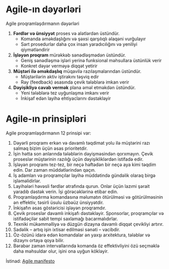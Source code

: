 # Agile-ın dəyərləri

Agile proqramlaşdırmanın dəyərləri
1. **Fərdlər və ünsiyyət** proses və alətlərdən üstündür.
	- Komanda əməkdaşlığını və şəxsi qarşılıqlı əlaqəni vurğulayır
	- Sərt prosedurlar daha çox insan yaradıcılığını və yeniliyi qiymətləndirir
2. **İşləyən proqram** mürəkkəb sənədləşmədən üstündür.
	- Geniş sənədləşmə işləri yerinə funksional məhsullara üstünlük verir
	- Konkret dəyər verməyə diqqət yetirir 
3. **Müştəri ilə əməkdaşlıq** müqavilə razılaşmalarından üstündür.
	- Müştərilərin aktiv iştirakını təşviq edir
	- Rəy (feedback) əsasında çevik tələblərə imkan verir
4. **Dəyişikliyə cavab vermək** plana əməl etməkdən üstündür.
	- Yeni tələblərə tez uyğunlaşma imkanı verir
	- İnkişaf edən layihə ehtiyaclarını dəstəkləyir

# Agile-ın prinsipləri

Agile proqramlaşdırmanın 12 prinsipi var:
1. Dəyərli proqramı erkən və davamlı təqdimat yolu ilə müştərini razı salmaq bizim üçün əsas prioritetdir.
2. İşin hətta son anlarında tələblərin dəyişməsindən qorxmayın. Çevik proseslər müştərinin razılığı üçün dəyişikliklərdən istifadə edir.
3. İşləyən proqramı tez-tez, bir neçə həftədən bir neçə aya kimi təqdim edin. Dar zaman müddətlərindən qaçın.
4. İş adamları və proqramçılar layihə müddətində gündəlik olaraq birgə işləməlidirlər.
5. Layihələri həvəsli fərdlər ətrafında qurun. Onlar üçün lazımi şərait yaradıb dəstək verin. İşi görəcəklərinə etibar edin.
6. Proqramlaşdırma komandasına məlumatın ötürülməsi və götürülməsinin ən effektiv, təsirli üsulu üzbəüz ünsiyyətdir.
7. İnkişafın əsas göstəricisi işləyən proqramdır.
8. Çevik proseslər davamlı inkişafı dəstəkləyir. Sponsorlar, proqramçılar və istifadəçilər sabit tempi saxlamağı bacarmalıdırlar.
9. Texniki mükəmməlliyə və düzgün dizayna davamlı diqqət çevikliyi artırır.
10. Sadəlik – artıq işin ixtisar edilməsi sənəti – vacibdir.
11. Öz-özünü idarə edən komandalar ən yaxşı arxitektura, tələblər və dizaynı ortaya qoya bilir.
12. Bərabər zaman intervallarında komanda öz effektivliyini özü seçməklə daha məhsuldar olur, işini ona uyğun kökləyir.

İstinad: [Agile manifesto](https://agilemanifesto.org/)
